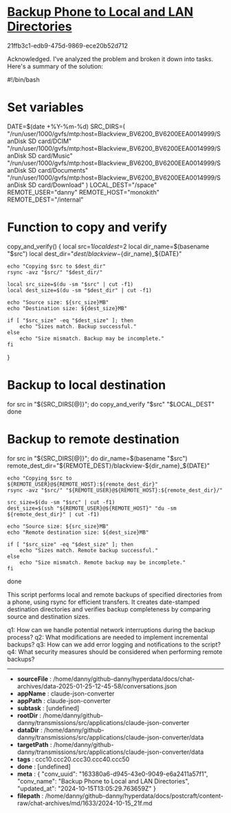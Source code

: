 # [Backup Phone to Local and LAN Directories](https://claude.ai/chat/163380a6-d945-43e0-9049-e6a2411a57f1)

21ffb3c1-edb9-475d-9869-ece20b52d712

 Acknowledged. I've analyzed the problem and broken it down into tasks. Here's a summary of the solution:

<antArtifact identifier="phone-backup-script" type="application/vnd.ant.code" language="bash" title="Bash script for phone backup">
#!/bin/bash

# Set variables
DATE=$(date +%Y-%m-%d)
SRC_DIRS=(
    "/run/user/1000/gvfs/mtp:host=Blackview_BV6200_BV6200EEA0014999/SanDisk SD card/DCIM"
    "/run/user/1000/gvfs/mtp:host=Blackview_BV6200_BV6200EEA0014999/SanDisk SD card/Music"
    "/run/user/1000/gvfs/mtp:host=Blackview_BV6200_BV6200EEA0014999/SanDisk SD card/Documents"
    "/run/user/1000/gvfs/mtp:host=Blackview_BV6200_BV6200EEA0014999/SanDisk SD card/Download"
)
LOCAL_DEST="/space"
REMOTE_USER="danny"
REMOTE_HOST="monokith"
REMOTE_DEST="/internal"

# Function to copy and verify
copy_and_verify() {
    local src=$1
    local dest=$2
    local dir_name=$(basename "$src")
    local dest_dir="${dest}/blackview-${dir_name}_${DATE}"

    echo "Copying $src to $dest_dir"
    rsync -avz "$src/" "$dest_dir/"

    local src_size=$(du -sm "$src" | cut -f1)
    local dest_size=$(du -sm "$dest_dir" | cut -f1)

    echo "Source size: ${src_size}MB"
    echo "Destination size: ${dest_size}MB"

    if [ "$src_size" -eq "$dest_size" ]; then
        echo "Sizes match. Backup successful."
    else
        echo "Size mismatch. Backup may be incomplete."
    fi
}

# Backup to local destination
for src in "${SRC_DIRS[@]}"; do
    copy_and_verify "$src" "$LOCAL_DEST"
done

# Backup to remote destination
for src in "${SRC_DIRS[@]}"; do
    dir_name=$(basename "$src")
    remote_dest_dir="${REMOTE_DEST}/blackview-${dir_name}_${DATE}"
    
    echo "Copying $src to ${REMOTE_USER}@${REMOTE_HOST}:${remote_dest_dir}"
    rsync -avz "$src/" "${REMOTE_USER}@${REMOTE_HOST}:${remote_dest_dir}/"

    src_size=$(du -sm "$src" | cut -f1)
    dest_size=$(ssh "${REMOTE_USER}@${REMOTE_HOST}" "du -sm ${remote_dest_dir}" | cut -f1)

    echo "Source size: ${src_size}MB"
    echo "Remote destination size: ${dest_size}MB"

    if [ "$src_size" -eq "$dest_size" ]; then
        echo "Sizes match. Remote backup successful."
    else
        echo "Size mismatch. Remote backup may be incomplete."
    fi
done
</antArtifact>

This script performs local and remote backups of specified directories from a phone, using rsync for efficient transfers. It creates date-stamped destination directories and verifies backup completeness by comparing source and destination sizes.

q1: How can we handle potential network interruptions during the backup process?
q2: What modifications are needed to implement incremental backups?
q3: How can we add error logging and notifications to the script?
q4: What security measures should be considered when performing remote backups?

---

* **sourceFile** : /home/danny/github-danny/hyperdata/docs/chat-archives/data-2025-01-25-12-45-58/conversations.json
* **appName** : claude-json-converter
* **appPath** : claude-json-converter
* **subtask** : [undefined]
* **rootDir** : /home/danny/github-danny/transmissions/src/applications/claude-json-converter
* **dataDir** : /home/danny/github-danny/transmissions/src/applications/claude-json-converter/data
* **targetPath** : /home/danny/github-danny/transmissions/src/applications/claude-json-converter/data
* **tags** : ccc10.ccc20.ccc30.ccc40.ccc50
* **done** : [undefined]
* **meta** : {
  "conv_uuid": "163380a6-d945-43e0-9049-e6a2411a57f1",
  "conv_name": "Backup Phone to Local and LAN Directories",
  "updated_at": "2024-10-15T13:05:29.763659Z"
}
* **filepath** : /home/danny/github-danny/hyperdata/docs/postcraft/content-raw/chat-archives/md/1633/2024-10-15_21f.md